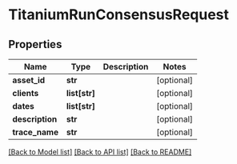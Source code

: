 # TitaniumRunConsensusRequest


## Properties
Name | Type | Description | Notes
------------ | ------------- | ------------- | -------------
**asset_id** | **str** |  | [optional] 
**clients** | **list[str]** |  | [optional] 
**dates** | **list[str]** |  | [optional] 
**description** | **str** |  | [optional] 
**trace_name** | **str** |  | [optional] 

[[Back to Model list]](../README.md#documentation-for-models) [[Back to API list]](../README.md#documentation-for-api-endpoints) [[Back to README]](../README.md)


